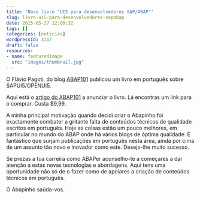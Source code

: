 ```yaml
---
title: 'Novo livro "UI5 para desenvolvedores SAP/ABAP"'
slug: livro-ui5-para-desenvolvedores-sapabap
date: 2015-05-27 12:00:32
tags: []
categories: [noticias]
wordpressId: 3117
draft: false
resources:
- name: featuredImage
  src: "images/thumbnail.jpg"
---
```

O Flávio Pagoti, do blog [ABAP101][1] publicou um livro em português sobre SAPUI5/OPENUI5.

Aqui está o [artigo do ABAP101][2] a anunciar o livro. Lá encontras um link para o comprar. Custa $9,99.

A minha principal motivação quando decidi criar o Abapinho foi exactamente combater a gritante falta de conteúdos técnicos de qualidade escritos em português. Hoje as coisas estão um pouco melhores, em particular no mundo do ABAP onde há vários blogs de óptima qualidade. É fantástico que surjam publicações em português nesta área, ainda por cima de um assunto tão novo e inovador como este. Desejo-lhe muito sucesso.

Se prezas a tua carreira como ABAPer aconselho-te a começares a dar atenção a estas novas tecnologias e abordagens. Aqui tens uma oportunidade não só de o fazer como de apoiares a criação de conteúdos técnicos em português.

O Abapinho saúda-vos.

   [1]: http://abap101.com
   [2]: http://abap101.com/2015/04/28/livro-ui5-para-desenvolvedores-sapabap
